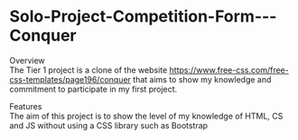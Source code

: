 # Solo-Project-Competition-Form---Conquer
Overview <br>
The Tier 1 project is a clone of the website https://www.free-css.com/free-css-templates/page196/conquer that aims to show my knowledge and commitment to participate in my first project.


Features<br>
The aim of this project is to show the level of my knowledge of HTML, CS and JS without using a CSS library such as Bootstrap
